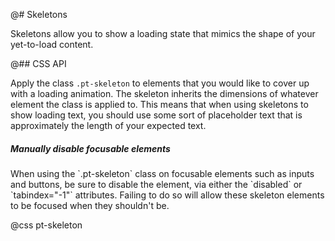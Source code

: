 @# Skeletons

Skeletons allow you to show a loading state that mimics the shape of your yet-to-load content.

@## CSS API

Apply the class `.pt-skeleton` to elements that you would like to cover up with a loading animation.
The skeleton inherits the dimensions of whatever element the class is applied to. This means that
when using skeletons to show loading text, you should use some sort of placeholder text that is
approximately the length of your expected text.

<div class="pt-callout pt-intent-warning pt-icon-warning-sign">
    <h5>Manually disable focusable elements</h5>
    When using the `.pt-skeleton` class on focusable elements such as inputs and buttons, be sure to
    disable the element, via either the `disabled` or `tabindex="-1"` attributes. Failing to do so
    will allow these skeleton elements to be focused when they shouldn't be.
</div>

@css pt-skeleton
